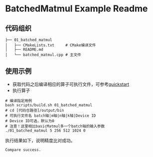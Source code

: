 # BatchedMatmul Example Readme
## 代码组织
```
├── 01_batched_matmul
│   ├── CMakeLists.txt     # CMake编译文件
│   ├── README.md
│   └── batched_matmul.cpp # 主文件
```
## 使用示例
- 获取代码之后编译相应的算子可执行文件，可参考[quickstart](../../docs/quickstart.md#算子编译)
- 执行算子
```
# 编译指定用例
bash scripts/build.sh 01_batched_matmul
# cd [代码仓路径]/output/bin
# 可执行文件名 batch轴|m轴|n轴|k轴|Device ID
# Device ID可选，默认为0
# 注意！这里相比basicMatmul多一个batch轴的输入参数
./01_batched_matmul 5 256 512 1024 0
```
执行结果如下，说明精度比对成功。
```
Compare success.
```
